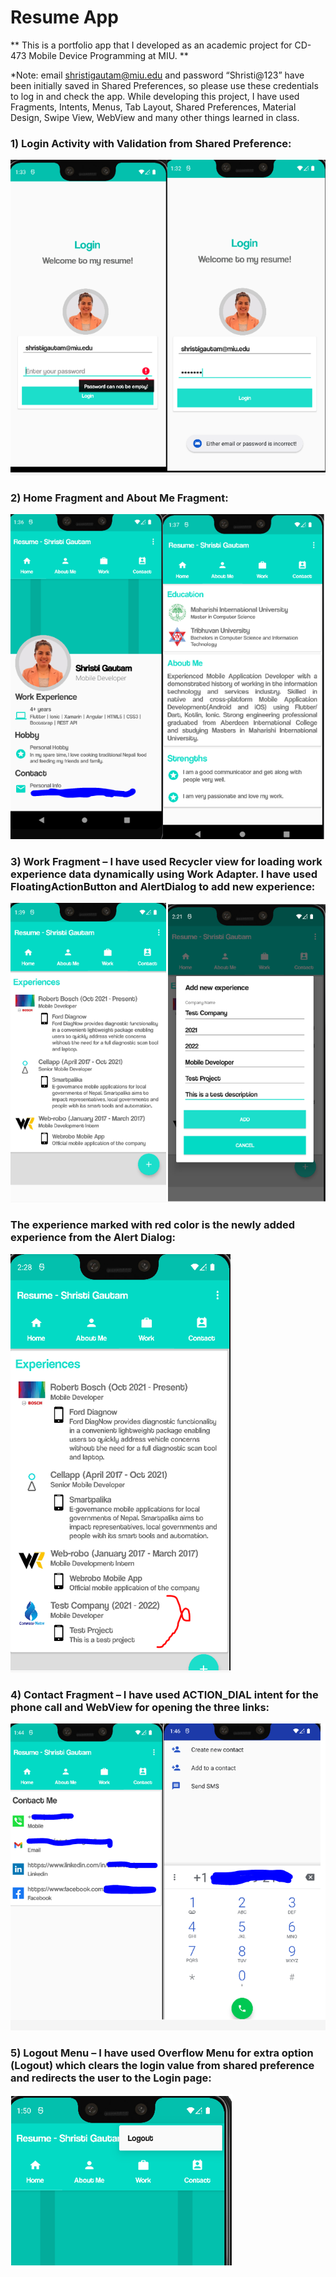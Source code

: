 # Resume App


** This is a portfolio app that I developed as an academic project for CD-473 Mobile Device Programming at MIU. **

*Note: email shristigautam@miu.edu and password “Shristi@123” have been initially saved in Shared Preferences, so please use these credentials to log in and check the app.
While developing this project, I have used Fragments, Intents, Menus, Tab Layout, Shared Preferences, Material Design, Swipe View, WebView and many other things learned in class.

### 1)	Login Activity with Validation from Shared Preference:
![Login](https://github.com/shristigautam/Shristi_Resume/blob/master/app/src/main/res/drawable-v24/images/login.PNG)


### 2)	Home Fragment and About Me Fragment:

![Home and About](https://github.com/shristigautam/Shristi_Resume/blob/master/app/src/main/res/drawable-v24/images/Home_and_Aboutme.PNG)
  

### 3)	Work Fragment – I have used Recycler view for loading work experience data dynamically using Work Adapter. I have used FloatingActionButton and AlertDialog to add new experience: 

![Work](https://github.com/shristigautam/Shristi_Resume/blob/master/app/src/main/res/drawable-v24/images/Work.PNG)


### The experience marked with red color is the newly added experience from the Alert Dialog: 

![Work Added](https://github.com/shristigautam/Shristi_Resume/blob/master/app/src/main/res/drawable-v24/images/Work_added.PNG)


### 4)	Contact Fragment – I have used ACTION_DIAL intent for the phone call and WebView for opening the three links: 

![Contact](https://github.com/shristigautam/Shristi_Resume/blob/master/app/src/main/res/drawable-v24/images/Contact%20Me.PNG)
  

### 5)	Logout Menu – I have used Overflow Menu for extra option (Logout) which clears the login value from shared preference and redirects the user to the Login page:

 ![Logout](https://github.com/shristigautam/Shristi_Resume/blob/master/app/src/main/res/drawable-v24/images/Logout.PNG)
